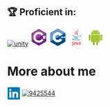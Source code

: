 ## 🏆 Proficient in:
<p>
  <a href="https://unity.com/" target="blank"><img src="https://cdnjs.cloudflare.com/ajax/libs/simple-icons/3.6.1/unity.svg" alt="unity" width="40" height="40"/></a>
  <a href="https://docs.microsoft.com/en-us/dotnet/" target="blank"><img src="https://github.com/devicons/devicon/blob/master/icons/csharp/csharp-original.svg" alt="csharp" width="40" height="40"/></a>
  <a href="https://www.cplusplus.com/" target="blank"><img src="https://github.com/devicons/devicon/blob/master/icons/cplusplus/cplusplus-original.svg" alt="cplusplus" width="40" height="40"/></a>
  <a href="https://go.java/developer-opportunities/" target="blank"><img src="https://raw.githubusercontent.com/devicons/devicon/master/icons/java/java-original-wordmark.svg" alt="csharp" width="40" height="40"/></a>
  <a href="https://developer.android.com/" target="blank"><img src="https://raw.githubusercontent.com/devicons/devicon/master/icons/android/android-original.svg" alt="android" width="40" height="40"/></a>
</p>

# More about me

<p align="left">
<a href="https://linkedin.com/in/musapkahraman" target="blank"><img align="center" src="https://raw.githubusercontent.com/devicons/devicon/master/icons/linkedin/linkedin-original.svg" alt="musapkahraman" height="30" width="30" /></a>
<a href="https://stackoverflow.com/story/musapkahraman" target="blank"><img align="center" src="https://cdn.jsdelivr.net/npm/simple-icons@3.0.1/icons/stackoverflow.svg" alt="9425544" height="30" width="30" /></a>
</p>
